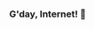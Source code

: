 ### G'day, Internet! 🐻

<!--
**DylanLacey/dylanlacey** is a ✨ _special_ ✨ repository because its `README.md` (this file) appears on your GitHub profile.

## Manager of Developer Relations
### ⚡️ Sauce Labs

## I Make Things
### With Ruby
### With JavaScript

- 🔭 I’m currently working on ...
- 🌱 I’m currently learning ...
- 👯 I’m looking to collaborate on ...
- 🤔 I’m looking for help with ...
- 💬 Ask me about ...
- 📫 How to reach me: ...
- 😄 Pronouns: ...
- ⚡ Fun fact: ...
-->
